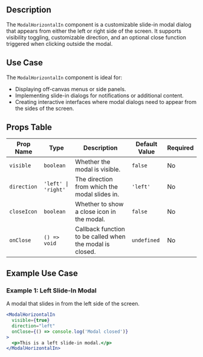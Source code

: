 ## Description
The `ModalHorizontalIn` component is a customizable slide-in modal dialog that appears from either the left or right side of the screen. It supports visibility toggling, customizable direction, and an optional close function triggered when clicking outside the modal.

## Use Case
The `ModalHorizontalIn` component is ideal for:
- Displaying off-canvas menus or side panels.
- Implementing slide-in dialogs for notifications or additional content.
- Creating interactive interfaces where modal dialogs need to appear from the sides of the screen.

## Props Table

| Prop Name    | Type                                      | Description                                                        | Default Value | Required |
|--------------|-------------------------------------------|--------------------------------------------------------------------|---------------|----------|
| `visible`    | `boolean`                                 | Whether the modal is visible.                                      | `false`       | No       |
| `direction`  | `'left' \| 'right'`                       | The direction from which the modal slides in.                      | `'left'`      | No       |
| `closeIcon`  | `boolean`                                 | Whether to show a close icon in the modal.                         | `false`       | No       |
| `onClose`    | `() => void`                              | Callback function to be called when the modal is closed.           | `undefined`   | No       |

## Example Use Case

### Example 1: Left Slide-In Modal
A modal that slides in from the left side of the screen.
```jsx
<ModalHorizontalIn
  visible={true}
  direction="left"
  onClose={() => console.log('Modal closed')}
>
  <p>This is a left slide-in modal.</p>
</ModalHorizontalIn>
```
